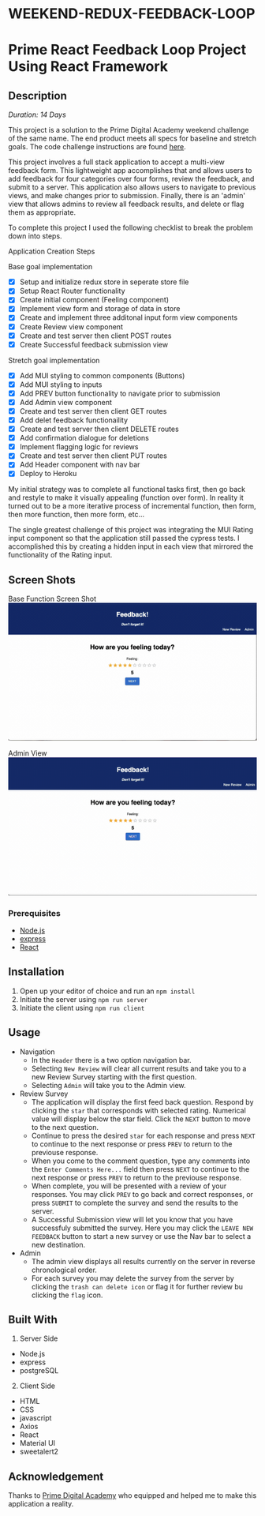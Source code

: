 # WEEKEND-REDUX-FEEDBACK-LOOP

# Prime React Feedback Loop Project Using React Framework

## Description

_Duration: 14 Days_

This project is a solution to the Prime Digital Academy weekend challenge of the same name. The end product meets all specs for baseline and stretch goals. The code challenge instructions are found [here](./INSTRUCTIONS.md).

This project involves a full stack application to accept a multi-view feedback form. This lightweight app accomplishes that and allows users to add feedback for four categories over four forms, review the feedback, and submit to a server. This application also allows users to navigate to previous views, and make changes prior to submission. Finally, there is an 'admin' view that allows admins to review all feedback results, and delete or flag them as appropriate.

To complete this project I used the following checklist to break the problem down into steps.

Application Creation Steps

Base goal implementation

- [x] Setup and initialize redux store in seperate store file
- [x] Setup React Router functionality
- [x] Create initial component (Feeling component)
- [x] Implement view form and storage of data in store
- [x] Create and implement three additonal input form view components
- [x] Create Review view component
- [x] Create and test server then client POST routes
- [x] Create Successful feedback submission view

Stretch goal implementation

- [x] Add MUI styling to common components (Buttons)
- [x] Add MUI styling to inputs
- [x] Add PREV button functionality to navigate prior to submission
- [x] Add Admin view component
- [x] Create and test server then client GET routes
- [x] Add delet feedback functionaility
- [x] Create and test server then client DELETE routes
- [x] Add confirmation dialogue for deletions
- [x] Implement flagging logic for reviews
- [x] Create and test server then client PUT routes
- [x] Add Header component with nav bar
- [x] Deploy to Heroku

My initial strategy was to complete all functional tasks first, then go back and restyle to make it visually appealing (function over form). In reality it turned out to be a more iterative process of incremental function, then form, then more function, then more form, etc...

The single greatest challenge of this project was integrating the MUI Rating input component so that the application still passed the cypress tests. I accomplished this by creating a hidden input in each view that mirrored the functionality of the Rating input.

## Screen Shots

Base Function Screen Shot
![BASE FUNCTION](./readme_images/base.gif)

Admin View
![ADMIN FUNCTION](./readme_images/admin.gif)

### Prerequisites

- [Node.js](https://nodejs.org/en/)
- [express](https://expressjs.com/)
- [React](https://react.dev/)

## Installation

1. Open up your editor of choice and run an `npm install`
2. Initiate the server using `npm run server`
3. Initiate the client using `npm run client`

## Usage

- Navigation
  - In the `Header` there is a two option navigation bar.
  - Selecting `New Review` will clear all current results and take you to a new Review Survey starting with the first question.
  - Selecting `Admin` will take you to the Admin view.
- Review Survey
  - The application will display the first feed back question. Respond by clicking the `star` that corresponds with selected rating. Numerical value will display below the star field. Click the `NEXT` button to move to the next question.
  - Continue to press the desired `star` for each response and press `NEXT` to continue to the next response or press `PREV` to return to the previouse response.
  - When you come to the comment question, type any comments into the `Enter Comments Here...` field then press `NEXT` to continue to the next response or press `PREV` to return to the previouse response.
  - When complete, you will be presented with a review of your responses. You may click `PREV` to go back and correct responses, or press `SUBMIT` to complete the survey and send the results to the server.
  - A Successful Submission view will let you know that you have successfuly submitted the survey. Here you may click the `LEAVE NEW FEEDBACK` button to start a new survey or use the Nav bar to select a new destination.
- Admin
  - The admin view displays all results currently on the server in reverse chronological order.
  - For each survey you may delete the survey from the server by clicking the `trash can delete icon` or flag it for further review bu clicking the `flag` icon.

## Built With

1. Server Side

- Node.js
- express
- postgreSQL

2. Client Side

- HTML
- CSS
- javascript
- Axios
- React
- Material UI
- sweetalert2

## Acknowledgement

Thanks to [Prime Digital Academy](www.primeacademy.io) who equipped and helped me to make this application a reality.

